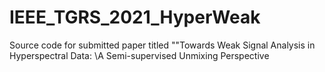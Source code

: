 # IEEE_TGRS_2021_HyperWeak
Source code for submitted paper titled ""Towards Weak Signal Analysis in Hyperspectral Data: \\A Semi-supervised Unmixing Perspective
